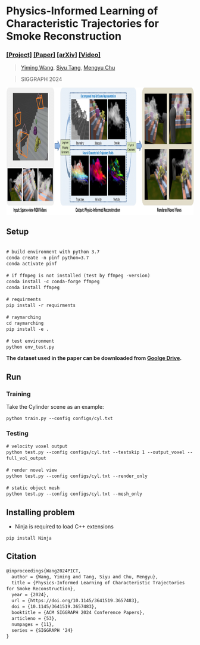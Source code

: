 # Physics-Informed Learning of Characteristic Trajectories for Smoke Reconstruction

### [[Project]](https://19reborn.github.io/PICT_Smoke.github.io/) [[Paper]](https://dl.acm.org/doi/10.1145/3641519.3657483) [[arXiv]](https://arxiv.org/abs/2407.09679) [[Video]](https://www.youtube.com/watch?v=DXQO4E-ShbI&feature=youtu.be)

> [Yiming Wang](https://19reborn.github.io/), [Siyu Tang](https://vlg.inf.ethz.ch/team/Prof-Dr-Siyu-Tang.html), [Mengyu Chu](https://rachelcmy.github.io/)

> SIGGRAPH 2024

<img src="assets/teaser1.png" height="342"/>



## Setup
```

# build environment with python 3.7
conda create -n pinf python=3.7
conda activate pinf 

# if ffmpeg is not installed (test by ffmpeg -version)
conda install -c conda-forge ffmpeg 
conda install ffmpeg

# requirments
pip install -r requirments

# raymarching
cd raymarching
pip install -e .

# test environment
python env_test.py

```

**The dataset used in the paper can be downloaded from [Goolge Drive](https://drive.google.com/drive/folders/1q77zZ4U5T3KlmGZfcll7HLddVfH2WE_k?usp=drive_link).**


## Run

### Training

Take the Cylinder scene as an example:

```
python train.py --config configs/cyl.txt
```

### Testing

```
# velocity voxel output
python test.py --config configs/cyl.txt --testskip 1 --output_voxel --full_vol_output

# render novel view
python test.py --config configs/cyl.txt --render_only

# static object mesh
python test.py --config configs/cyl.txt --mesh_only
```


## Installing problem
- Ninja is required to load C++ extensions
```
pip install Ninja
```


## Citation
```
@inproceedings{Wang2024PICT,
  author = {Wang, Yiming and Tang, Siyu and Chu, Mengyu},
  title = {Physics-Informed Learning of Characteristic Trajectories for Smoke Reconstruction},
  year = {2024},
  url = {https://doi.org/10.1145/3641519.3657483},
  doi = {10.1145/3641519.3657483},
  booktitle = {ACM SIGGRAPH 2024 Conference Papers},
  articleno = {53},
  numpages = {11},
  series = {SIGGRAPH '24}
}
```
